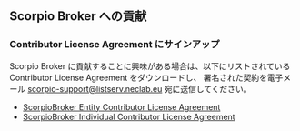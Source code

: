 ## Scorpio Broker への貢献

### Contributor License Agreement にサインアップ

Scorpio Broker に貢献することに興味がある場合は、以下にリストされている Contributor License Agreement をダウンロードし、
署名された契約を電子メール scorpio-support@listserv.neclab.eu 宛に送信してください。

-   [ScorpioBroker Entity Contributor License Agreement](https://github.com/scorpiobroker/scorpiobroker/blob/development/ScorpioBroker-Entity.pdf)
-   [ScorpioBroker Individual Contributor License Agreement](https://github.com/scorpiobroker/scorpiobroker/blob/development/ScorpioBroker-Individual.pdf)
